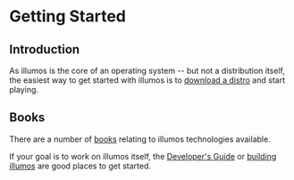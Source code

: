 # Getting Started

## Introduction

As illumos is the core of an operating system -- but not a distribution itself,
the easiest way to get started with illumos is to [download a
distro](../about/distro.md) and start playing.

## Books

There are a number of [books](https://illumos.org/books/) relating to illumos
technologies available.

If your goal is to work on illumos itself, the [Developer's
Guide](https://illumos.org/books/dev/) or [building illumos](build.md) are good
places to get started.

